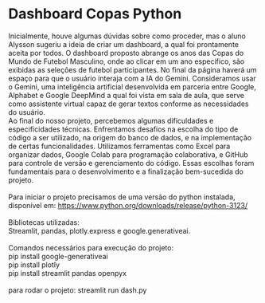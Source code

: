 # Dashboard Copas Python


Inicialmente, houve algumas dúvidas sobre como proceder, mas o aluno Alysson sugeriu a ideia de criar um dashboard, a qual foi prontamente aceita por todos. O dashboard proposto abrange os anos das Copas do Mundo de Futebol Masculino, onde ao clicar em um ano específico, são exibidas as seleções de futebol participantes. No final da página haverá um espaço para que o usuário interaja com a IA do Gemini. Consideramos usar o Gemini, uma inteligência artificial desenvolvida em parceria entre Google, Alphabet e Google DeepMind a qual foi vista em sala de aula, que serve como assistente virtual capaz de gerar textos conforme as necessidades do usuário. <br>
  Ao final do nosso projeto, percebemos algumas dificuldades e especificidades técnicas. Enfrentamos desafios na escolha do tipo de código a ser utilizado, na origem do banco de dados, e na implementação de certas funcionalidades. Utilizamos ferramentas como Excel para organizar dados, Google Colab para programação colaborativa, e GitHub para controle de versão e gerenciamento do código. Essas escolhas foram fundamentais para o desenvolvimento e a finalização bem-sucedida do projeto.
<br><br>
Para iniciar o projeto precisamos de uma versão do python instalada, disponível em:
https://www.python.org/downloads/release/python-3123/
<br><br>
Bibliotecas utilizadas:<br>
Streamlit, pandas, plotly.express e google.generativeai.
<br><br>
Comandos necessários para execução do projeto:<br>
 pip install google-generativeai<br>
 pip install plotly<br>
 pip install streamlit pandas openpyx
 <br><br>
para rodar o projeto: streamlit run dash.py


